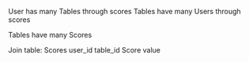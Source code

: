 User has many Tables through scores
Tables have many Users through scores

Tables have many Scores

Join table: Scores
user_id
table_id
Score value
